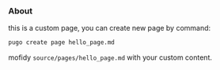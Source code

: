### About

this is a custom page, you can create new page by command:

```bash
pugo create page hello_page.md
```

mofidy `source/pages/hello_page.md` with your custom content.
